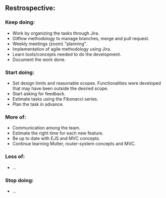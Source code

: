 ## Restrospective:

### Keep doing:
- Work by organizing the tasks through Jira.
- Gitflow methodology to manage branches, merge and pull request.
- Weekly meetings (zoom) "planning".
- Implementation of agile methodology using Jira.
- Learn tools/concepts needed to do the development.
- Document the work done.

### Start doing:
- Set design limits and reasonable scopes. Functionalities were developed that may have been outside the desired scope.
- Start asking for feedback.
- Estimate tasks using the Fibonacci series.
- Plan the task in advance.

### More of:
- Communication among the team.
- Estimate the right time for each new feature.
- Be up to date with EJS and MVC concepts.
- Continue learning Multer, router-system concepts and MVC.

### Less of:
- ...

### Stop doing:
- ...